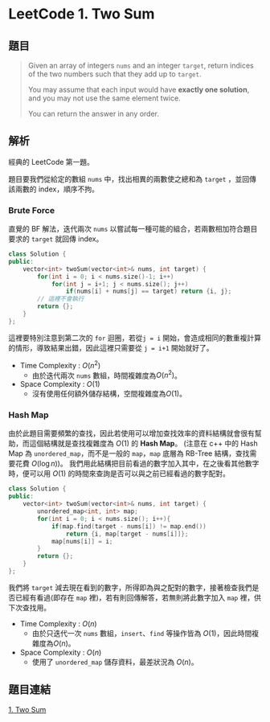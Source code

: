 # LeetCode 1. Two Sum

## 題目

> Given an array of integers `nums` and an integer `target`, return indices of the two numbers such that they add up to `target`.
>
> You may assume that each input would have **exactly one solution**, and you may not use the same element twice.
>
> You can return the answer in any order.

## 解析

經典的 LeetCode 第一題。

題目要我們從給定的數組 `nums` 中，找出相異的兩數使之總和為 `target` ，並回傳該兩數的 index，順序不拘。

### Brute Force

直覺的 BF 解法，迭代兩次 `nums` 以嘗試每一種可能的組合，若兩數相加符合題目要求的 `target` 就回傳 index。

```cpp
class Solution {
public:
    vector<int> twoSum(vector<int>& nums, int target) {
        for(int i = 0; i < nums.size()-1; i++)
            for(int j = i+1; j < nums.size(); j++)
                if(nums[i] + nums[j] == target) return {i, j};
        // 這裡不會執行
        return {};
    }
};
```

這裡要特別注意到第二次的 `for` 迴圈，若從`j = i` 開始，會造成相同的數重複計算的情形，導致結果出錯，因此這裡只需要從 `j = i+1` 開始就好了。

- Time Complexity : $O(n^2)$
  - 由於迭代兩次 `nums` 數組，時間複雜度為$O(n^2)$。
- Space Complexity : $O(1)$
  - 沒有使用任何額外儲存結構，空間複雜度為$O(1)$。

### Hash Map

由於此題目需要頻繁的查找，因此若使用可以增加查找效率的資料結構就會很有幫助，而這個結構就是查找複雜度為 $O(1)$ 的 **Hash Map**。
(注意在 c++ 中的 Hash Map 為 `unordered_map`，而不是一般的 `map`，`map` 底層為 RB-Tree 結構，查找需要花費 $O(\log n)$)。
我們用此結構把目前看過的數字加入其中，在之後看其他數字時，便可以用 $O(1)$ 的時間來查詢是否可以與之前已經看過的數字配對。

```cpp
class Solution {
public:
    vector<int> twoSum(vector<int>& nums, int target) {
        unordered_map<int, int> map;
        for(int i = 0; i < nums.size(); i++){
            if(map.find(target - nums[i]) != map.end())
                return {i, map[target - nums[i]]};
            map[nums[i]] = i;
        }
        return {};
    }
};
```

我們將 `target` 減去現在看到的數字，所得即為與之配對的數字，接著檢查我們是否已經有看過(即存在 `map` 裡)，若有則回傳解答，若無則將此數字加入 `map` 裡，供下次查找用。

- Time Complexity : $O(n)$
  - 由於只迭代一次 `nums` 數組，`insert`、`find` 等操作皆為 $O(1)$，因此時間複雜度為$O(n)$。
- Space Complexity : $O(n)$
  - 使用了 `unordered_map` 儲存資料，最差狀況為 $O(n)$。

## 題目連結

[1. Two Sum](https://leetcode.com/problems/two-sum/)
